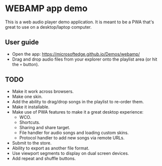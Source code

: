 # WEBAMP app demo

This is a web audio player demo application. It is meant to be a PWA that's great to use on a desktop/laptop computer.

## User guide

* Open the app: https://microsoftedge.github.io/Demos/webamp/
* Drag and drop audio files from your explorer onto the playlist area (or hit the `+` button).

## TODO

* Make it work across browsers.
* Make one skin.
* Add the ability to drag/drop songs in the playlist to re-order them.
* Make it installable.
* Make use of PWA features to make it a great desktop experience:
  * WCO.
  * Shortcuts.
  * Sharing and share target.
  * File handler for audio songs and loading custom skins.
  * Protocol handler to add new songs via remote URLs.
* Submit to the store.
* Ability to export as another file format.
* Use viewport segments to display on dual screen devices.
* Add repeat and shuffle buttons.
